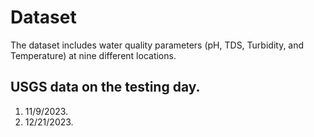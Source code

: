 # Dataset
The dataset includes water quality parameters (pH, TDS, Turbidity, and Temperature) at nine different locations.

## USGS data on the testing day.

1. 11/9/2023.
2. 12/21/2023.














